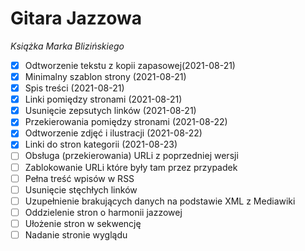 # Gitara Jazzowa

_Książka Marka Blizińskiego_

- [x] Odtworzenie tekstu z kopii zapasowej(2021-08-21)
- [x] Minimalny szablon strony (2021-08-21)
- [x] Spis treści (2021-08-21)
- [x] Linki pomiędzy stronami (2021-08-21)
- [x] Usunięcie zepsutych linków (2021-08-21)
- [x] Przekierowania pomiędzy stronami (2021-08-22)
- [x] Odtworzenie zdjęć i ilustracji (2021-08-22)
- [x] Linki do stron kategorii (2021-08-23)
- [ ] Obsługa (przekierowania) URLi z poprzedniej wersji
- [ ] Zablokowanie URLi które były tam przez przypadek
- [ ] Pełna treść wpisów w RSS
- [ ] Usunięcie stęchłych linków
- [ ] Uzupełnienie brakujących danych na podstawie XML z Mediawiki
- [ ] Oddzielenie stron o harmonii jazzowej
- [ ] Ułożenie stron w sekwencję
- [ ] Nadanie stronie wyglądu
